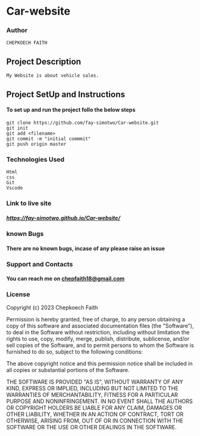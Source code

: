# Car-website
### Author 
``` 
CHEPKOECH FAITH

```
## Project Description
```
My Website is about vehicle sales.
```

## Project SetUp and Instructions
#### To set up and run the project follo the below steps

```
git clone https://github.com/fay-simotwo/Car-website.git
git init
git add <filename>
git commit -m "initial commmit"
git push origin master

```
### Technologies Used
```
Html
css
Git 
Vscode

```

### Link to live site
##### https://fay-simotwo.github.io/Car-website/



### known Bugs
#### There are no known bugs, incase of any please raise an issue

### Support and Contacts

#### You can reach me on chepfaith18@gmail.com
### License

Copyright (c) 2023 Chepkoech Faith

Permission is hereby granted, free of charge, to any person obtaining a copy
of this software and associated documentation files (the "Software"), to deal
in the Software without restriction, including without limitation the rights
to use, copy, modify, merge, publish, distribute, sublicense, and/or sell
copies of the Software, and to permit persons to whom the Software is
furnished to do so, subject to the following conditions:

The above copyright notice and this permission notice shall be included in all
copies or substantial portions of the Software.

THE SOFTWARE IS PROVIDED "AS IS", WITHOUT WARRANTY OF ANY KIND, EXPRESS OR
IMPLIED, INCLUDING BUT NOT LIMITED TO THE WARRANTIES OF MERCHANTABILITY,
FITNESS FOR A PARTICULAR PURPOSE AND NONINFRINGEMENT. IN NO EVENT SHALL THE
AUTHORS OR COPYRIGHT HOLDERS BE LIABLE FOR ANY CLAIM, DAMAGES OR OTHER
LIABILITY, WHETHER IN AN ACTION OF CONTRACT, TORT OR OTHERWISE, ARISING FROM,
OUT OF OR IN CONNECTION WITH THE SOFTWARE OR THE USE OR OTHER DEALINGS IN THE
SOFTWARE.